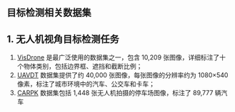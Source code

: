 ## 目标检测相关数据集

## 1. 无人机视角目标检测任务
1. [VisDrone](http://aiskyeye.com/home/) 是最广泛使用的数据集之一，包含 10,209 张图像，详细标注了十个物体类别，包括边界框、遮挡和截断比例； 
2. [UAVDT](https://sites.google.com/view/grli-uavdt/) 数据集提供了约 40,000 张图像，每张图像的分辨率约为 1080×540 像素，标注了城市环境中的汽车、公交车和卡车；
3. [CARPK](https://lafi.github.io/LPN/) 数据集包括 1,448 张无人机拍摄的停车场图像，标注了 89,777 辆汽车
